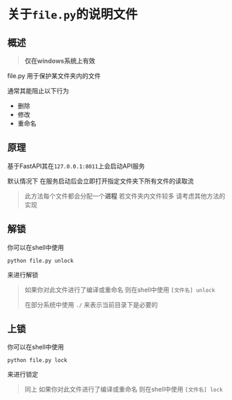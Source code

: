 # 关于`file.py`的说明文件
## 概述
> **仅在windows系统上有效**

file.py 用于保护某文件夹内的文件

通常其能阻止以下行为

- 删除
- 修改
- 重命名

## 原理
基于FastAPI其在`127.0.0.1:8011`上会启动API服务

默认情况下 在服务启动后会立即打开指定文件夹下所有文件的读取流

> 此方法每个文件都会分配一个**进程** 若文件夹内文件较多 请考虑其他方法的实现

## 解锁
你可以在shell中使用
```shell
python file.py unlock
```
来进行解锁
> 如果你对此文件进行了编译或重命名 则在shell中使用 `[文件名] unlock`
>
> 在部分系统中使用 `./` 来表示当前目录下是必要的

## 上锁
你可以在shell中使用
```shell
python file.py lock
```
来进行锁定
> 同上 如果你对此文件进行了编译或重命名 则在shell中使用 `[文件名] lock`